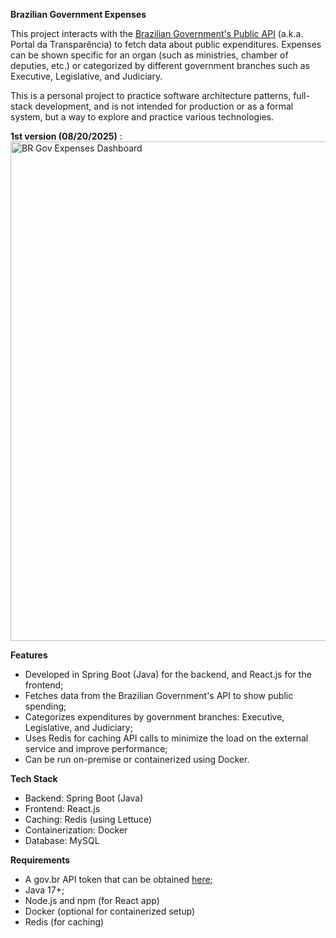 **Brazilian Government Expenses**

This project interacts with the [Brazilian Government's Public API](https://api.portaldatransparencia.gov.br/api-de-dados) (a.k.a. Portal da Transparência) to fetch data about public expenditures. Expenses can be shown specific for an organ (such as ministries, chamber of deputies, etc.) or categorized by different government branches such as Executive, Legislative, and Judiciary. 

This is a personal project to practice software architecture patterns, full-stack development, and is not intended for production or as a formal system, but a way to explore and practice various technologies.

**1st version (08/20/2025)** :
<img width="1471" height="799" alt="BR Gov Expenses Dashboard" src="https://github.com/user-attachments/assets/5df5a1d8-7748-492e-95c3-63ee3cc45cc2" />

**Features**
 - Developed in Spring Boot (Java) for the backend, and React.js for the frontend;
 - Fetches data from the Brazilian Government's API to show public spending;
 - Categorizes expenditures by government branches: Executive, Legislative, and Judiciary;
 - Uses Redis for caching API calls to minimize the load on the external service and improve performance;
 - Can be run on-premise or containerized using Docker.

**Tech Stack**
 - Backend: Spring Boot (Java)
 - Frontend: React.js
 - Caching: Redis (using Lettuce)
 - Containerization: Docker
 - Database: MySQL

**Requirements**
 - A gov.br API token that can be obtained [here](https://portaldatransparencia.gov.br/api-de-dados/cadastrar-email);
 - Java 17+;
 - Node.js and npm (for React app)
 - Docker (optional for containerized setup)
 - Redis (for caching)

